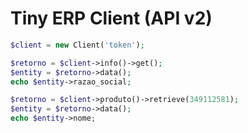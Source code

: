 # Tiny ERP Client (API v2)

```php
$client = new Client('token');

$retorno = $client->info()->get();
$entity = $retorno->data();
echo $entity->razao_social;
```


```php
$retorno = $client->produto()->retrieve(349112581);
$entity = $retorno->data();
echo $entity->nome;
```